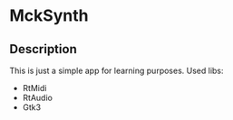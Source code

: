 # MckSynth

## Description

This is just a simple app for learning purposes.
Used libs:
- RtMidi
- RtAudio
- Gtk3 